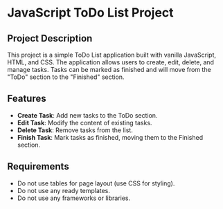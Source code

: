 # JavaScript ToDo List Project

## Project Description
This project is a simple ToDo List application built with vanilla JavaScript, HTML, and CSS. The application allows users to create, edit, delete, and manage tasks. Tasks can be marked as finished and will move from the "ToDo" section to the "Finished" section.

## Features
- **Create Task**: Add new tasks to the ToDo section.
- **Edit Task**: Modify the content of existing tasks.
- **Delete Task**: Remove tasks from the list.
- **Finish Task**: Mark tasks as finished, moving them to the Finished section.

## Requirements
- Do not use tables for page layout (use CSS for styling).
- Do not use any ready templates.
- Do not use any frameworks or libraries.
